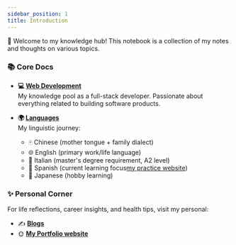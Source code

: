 ```yaml
---
sidebar_position: 1
title: Introduction
---
```


👋 Welcome to my knowledge hub! This notebook is a collection of my notes and thoughts on various topics.

### 📚 Core Docs
- **💻 [Web Development](/docs/category/web-development)**  
  My knowledge pool as a full-stack developer. Passionate about everything related to building software products.

- **🌍 [Languages](/docs/category/language)**  
  My linguistic journey:
  - 🀄 Chinese (mother tongue + family dialect)
  - 🌐 English (primary work/life language)
  - 🍕 Italian (master's degree requirement, A2 level)
  - 💃 Spanish (current learning focus[my practice website](https://craft-eta.vercel.app/spanish/))
  - 🌸 Japanese (hobby learning)

### ✨ Personal Corner
For life reflections, career insights, and health tips, visit my personal:  
- ✍️ **[Blogs](/blog)**
- 🌞 **[My Portfolio website](https://portfolio-website-lilac-nu-18.vercel.app/)**

